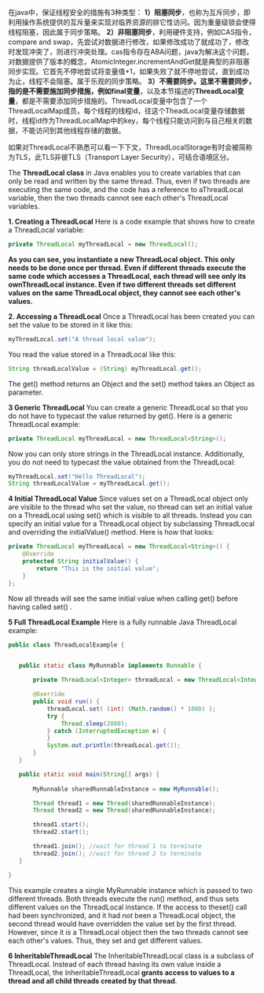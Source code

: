 在java中，保证线程安全的措施有3种类型：
**1）阻塞同步**，也称为互斥同步，即利用操作系统提供的互斥量来实现对临界资源的排它性访问。因为重量级锁会使得线程阻塞，因此属于同步策略。
**2）非阻塞同步**，利用硬件支持，例如CAS指令，compare and swap，先尝试对数据进行修改，如果修改成功了就成功了，修改时发现冲突了，则进行冲突处理。cas指令存在ABA问题，java为解决这个问题，对数据提供了版本的概念，AtomicInteger.incrementAndGet就是典型的非阻塞同步实现。它首先不停地尝试将变量值+1，如果失败了就不停地尝试，直到成功为止，线程不会阻塞。属于乐观的同步策略。
**3）不需要同步。**这里不需要同步，指的是不需要施加同步措施，例如**final变量**，以及本节描述的**ThreadLocal变量**，都是不需要添加同步措施的。ThreadLocal变量中包含了一个ThreadLocalMap成员，每个线程的线程id，往这个TheadLocal变量存储数据时，线程id作为ThreadLocalMap中的key，每个线程只能访问到与自己相关的数据，不能访问到其他线程存储的数据。

如果对ThreadLocal不熟悉可以看一下下文，ThreadLocalStorage有时会被简称为TLS，此TLS非彼TLS（Transport Layer Security），可结合语境区分。

The **ThreadLocal class** in Java enables you to create variables that can only be read and written by the same thread. Thus, even if two threads are executing the same code, and the code has a reference to aThreadLocal variable, then the two threads cannot see each other's ThreadLocal variables.

**1. Creating a ThreadLocal**
Here is a code example that shows how to create a ThreadLocal variable:

```java
private ThreadLocal myThreadLocal = new ThreadLocal();
```
**As you can see, you instantiate a new ThreadLocal object. This only needs to be done once per thread. Even if different threads execute the same code which accesses a ThreadLocal, each thread will see only its ownThreadLocal instance. Even if two different threads set different values on the same ThreadLocal object, they cannot see each other's values.**

**2. Accessing a ThreadLocal**
Once a ThreadLocal has been created you can set the value to be stored in it like this:
```java
myThreadLocal.set("A thread local value");
```
You read the value stored in a ThreadLocal like this:
```java
String threadLocalValue = (String) myThreadLocal.get();
```
The get() method returns an Object and the set() method takes an Object as parameter.

**3 Generic ThreadLocal**
You can create a generic ThreadLocal so that you do not have to typecast the value returned by get(). Here is a generic ThreadLocal example:

```java
private ThreadLocal myThreadLocal = new ThreadLocal<String>();
```
Now you can only store strings in the ThreadLocal instance. Additionally, you do not need to typecast the value obtained from the ThreadLocal:
```java
myThreadLocal.set("Hello ThreadLocal");
String threadLocalValue = myThreadLocal.get();
```

**4 Initial ThreadLocal Value**
Since values set on a ThreadLocal object only are visible to the thread who set the value, no thread can set an initial value on a ThreadLocal using set() which is visible to all threads.
Instead you can specify an initial value for a ThreadLocal object by subclassing ThreadLocal and overriding the initialValue() method. Here is how that looks:

```java
private ThreadLocal myThreadLocal = new ThreadLocal<String>() {
	@Override
    protected String initialValue() {
		return "This is the initial value";
	}
};
```

Now all threads will see the same initial value when calling get() before having called set() .

**5 Full ThreadLocal Example**
Here is a fully runnable Java ThreadLocal example:

```java
public class ThreadLocalExample {


   public static class MyRunnable implements Runnable {

       private ThreadLocal<Integer> threadLocal = new ThreadLocal<Integer>();

       @Override
       public void run() {
           threadLocal.set( (int) (Math.random() * 100D) );
           try {
               Thread.sleep(2000);
           } catch (InterruptedException e) {
           }
           System.out.println(threadLocal.get());
       }
   }

   public static void main(String[] args) {
       
       MyRunnable sharedRunnableInstance = new MyRunnable();

       Thread thread1 = new Thread(sharedRunnableInstance);
       Thread thread2 = new Thread(sharedRunnableInstance);

       thread1.start();
       thread2.start();

       thread1.join(); //wait for thread 1 to terminate
       thread2.join(); //wait for thread 2 to terminate
   }

}
```

This example creates a single MyRunnable instance which is passed to two different threads. Both threads execute the run() method, and thus sets different values on the ThreadLocal instance. If the access to theset() call had been synchronized, and it had *not* been a ThreadLocal object, the second thread would have overridden the value set by the first thread.
However, since it *is* a ThreadLocal object then the two threads cannot see each other's values. Thus, they set and get different values.

**6 InheritableThreadLocal**
The InheritableThreadLocal class is a subclass of ThreadLocal. Instead of each thread having its own value inside a ThreadLocal, the InheritableThreadLocal **grants access to values to a thread and all child threads created by that thread**.